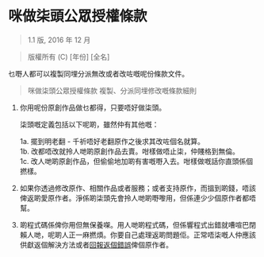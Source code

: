 # 咪做柒頭公眾授權條款

> 1.1 版, 2016 年 12 月

> 版權所有 (C) [年份] [全名]
 
 乜嘢人都可以複製同埋分派無改或者改咗嘅呢份條款文件。

> 咪做柒頭公眾授權條款
> 複製、分派同埋修改嘅條款細則

 1. 你用呢份原創作品做乜都得，只要唔好做柒頭。

     柒頭嘅定義包括以下呢啲，雖然仲有其他嘅：

	 1a. 擺到明老翻 - 千祈唔好老翻原作之後求其改咗個名就算。  
	 1b. 改都唔改就拎人哋啲原創作品去賣。咁樣做唔止柒，仲賤格到無倫。  
	 1c. 改人哋啲原創作品，但偷偷地加啲有害嘅嘢入去。咁樣做嘅話你直頭係個撚樣。  

 2. 如果你透過修改原作、相關作品或者服務；或者支持原作，而搵到啲錢，唔該俾返啲愛原作者。淨係啲柒頭先會拎人哋啲嘢嚟用，但係連少少個原作者都唔幫。
 
 3. 啲程式碼係俾你用但無保養㗎。用人哋啲程式碼，但係響程式出錯就嘈喧巴閉賴人哋，呢啲人正一麻撚煩。你要自己處理返啲問題佢。正常唔柒嘅人仲應該供獻返個解決方法或者[回報返個錯誤](https://www.chiark.greenend.org.uk/~sgtatham/bugs.html)俾個原作者。
